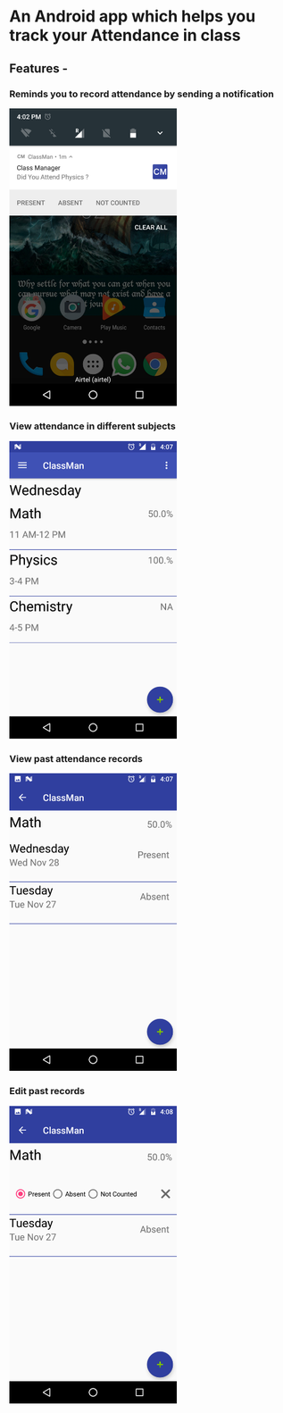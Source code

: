 <h1>An Android app which helps you track your Attendance in class</h1>

<h2>Features - </h2>

<h3>Reminds you to record attendance by sending a notification</h3>

<img src="/images/one.png" alt="drawing" width="300"/>

<h3>View attendance in different subjects</h3>

<img src="/images/two.png" alt="drawing" width="300"/>

<h3>View past attendance records</h3>

<img src="/images/four.png" alt="drawing" width="300"/>

<h3>Edit past records</h3>

<img src="/images/five.png" alt="drawing" width="300"/>